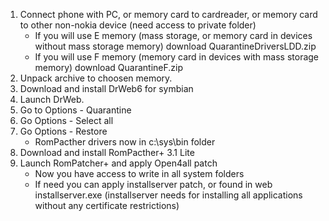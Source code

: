 1. Connect phone with PC, or memory card to cardreader, or memory card to other non-nokia device (need access to private folder)
   - If you will use E memory (mass storage, or memory card in devices without mass storage memory) download QuarantineDriversLDD.zip
   - If you will use F memory (memory card in devices with mass storage memory) download QuarantineF.zip
2. Unpack archive to choosen memory.
3. Download and install DrWeb6 for symbian
4. Launch DrWeb.
5. Go to Options - Quarantine
6. Go Options - Select all
7. Go Options - Restore
   - RomPacther drivers now in c:\sys\bin folder
9. Download and install RomPacther+ 3.1 Lite
10. Launch RomPatcher+ and apply Open4all patch
    - Now you have access to write in all system folders
    - If need you can apply installserver patch, or found in web installserver.exe (installserver needs for installing all applications without any certificate restrictions)
